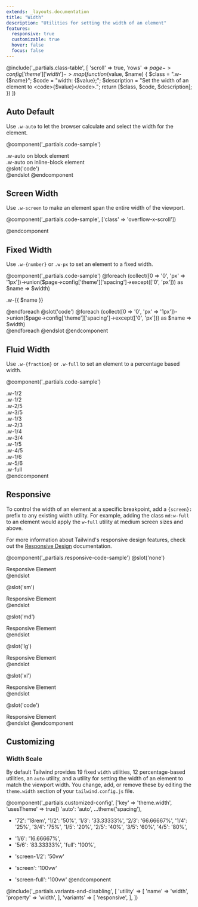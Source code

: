 ```yaml
---
extends: _layouts.documentation
title: "Width"
description: "Utilities for setting the width of an element"
features:
  responsive: true
  customizable: true
  hover: false
  focus: false
---
```


@include('_partials.class-table', [
  'scroll' => true,
  'rows' => $page->config['theme']['width']->map(function ($value, $name) {
    $class = ".w-{$name}";
    $code = "width: {$value};";
    $description = "Set the width of an element to <code>{$value}</code>.";
    return [$class, $code, $description];
  })
])

## Auto <span class="ml-2 font-semibold text-gray-600 text-sm uppercase tracking-wide">Default</span>

Use `.w-auto` to let the browser calculate and select the width for the element.

@component('_partials.code-sample')
<div class="w-auto bg-gray-400 mb-4 px-2">.w-auto on block element</div>
<div class="w-auto inline-block bg-gray-400 px-2">.w-auto on inline-block element</div>
@slot('code')
<div class="w-auto ..."></div>
<div class="w-auto inline-block ..."></div>
@endslot
@endcomponent

## Screen Width

Use `.w-screen` to make an element span the entire width of the viewport.

@component('_partials.code-sample', ['class' => 'overflow-x-scroll'])
<div class="w-screen bg-gray-400 h-4"></div>
@endcomponent

## Fixed Width

Use `.w-{number}` or `.w-px` to set an element to a fixed width.

@component('_partials.code-sample')
@foreach (collect([0 => '0', 'px' => '1px'])->union($page->config['theme']['spacing']->except(['0', 'px'])) as $name => $width)
<div class="flex items-center mb-1">
  <p class="text-sm text-gray-600 w-12 mr-2">.w-{{ $name }}</p>
  <div class="h-4 bg-gray-400 w-{{ $name }}"></div>
</div>
@endforeach
@slot('code')
@foreach (collect([0 => '0', 'px' => '1px'])->union($page->config['theme']['spacing']->except(['0', 'px'])) as $name => $width)
<div class="w-{{ $name }} ..."></div>
@endforeach
@endslot
@endcomponent

## Fluid Width

Use `.w-{fraction}` or `.w-full` to set an element to a percentage based width.

@component('_partials.code-sample')
<div class="bg-gray-200 p-4">
  <div class="flex mb-4">
    <div class="w-1/2 p-2 bg-gray-400 text-center">.w-1/2</div>
    <div class="w-1/2 p-2 bg-gray-500 text-center">.w-1/2</div>
  </div>
  <div class="flex mb-4">
    <div class="w-2/5 p-2 bg-gray-400 text-center">.w-2/5</div>
    <div class="w-3/5 p-2 bg-gray-500 text-center">.w-3/5</div>
  </div>
  <div class="flex mb-4">
    <div class="w-1/3 p-2 bg-gray-400 text-center">.w-1/3</div>
    <div class="w-2/3 p-2 bg-gray-500 text-center">.w-2/3</div>
  </div>
  <div class="flex mb-4">
    <div class="w-1/4 p-2 bg-gray-400 text-center">.w-1/4</div>
    <div class="w-3/4 p-2 bg-gray-500 text-center">.w-3/4</div>
  </div>
  <div class="flex mb-4">
    <div class="w-1/5 p-2 bg-gray-400 text-center">.w-1/5</div>
    <div class="w-4/5 p-2 bg-gray-500 text-center">.w-4/5</div>
  </div>
  <div class="flex mb-4">
    <div class="w-1/6 p-2 bg-gray-400 text-center">.w-1/6</div>
    <div class="w-5/6 p-2 bg-gray-500 text-center">.w-5/6</div>
  </div>
  <div class="w-full p-2 bg-gray-400 text-center">.w-full</div>
</div>
@endcomponent

## Responsive

To control the width of an element at a specific breakpoint, add a `{screen}:` prefix to any existing width utility. For example, adding the class `md:w-full` to an element would apply the `w-full` utility at medium screen sizes and above.

For more information about Tailwind's responsive design features, check out the [Responsive Design](/docs/responsive-design) documentation.

@component('_partials.responsive-code-sample')
@slot('none')
<div class="bg-gray-400 p-4 text-center">
  <div class="inline-block bg-gray-800 text-white p-2 truncate w-1/2">Responsive Element</div>
</div>
@endslot

@slot('sm')
<div class="bg-gray-400 p-4 text-center">
  <div class="inline-block bg-gray-800 text-white p-2 truncate w-auto">Responsive Element</div>
</div>
@endslot

@slot('md')
<div class="bg-gray-400 p-4 text-center">
  <div class="inline-block bg-gray-800 text-white p-2 truncate w-full">Responsive Element</div>
</div>
@endslot

@slot('lg')
<div class="bg-gray-400 p-4 text-center">
  <div class="inline-block bg-gray-800 text-white p-2 truncate w-32">Responsive Element</div>
</div>
@endslot

@slot('xl')
<div class="bg-gray-400 p-4 text-center">
  <div class="inline-block bg-gray-800 text-white p-2 truncate w-3/4">Responsive Element</div>
</div>
@endslot

@slot('code')
<div class="bg-gray-400 p-4 text-center">
  <div class="none:w-1/2 sm:w-auto md:w-full lg:w-32 xl:w-3/4 ...">
    Responsive Element
  </div>
</div>
@endslot
@endcomponent

## Customizing

### Width Scale

By default Tailwind provides 19 fixed `width` utilities, 12 percentage-based utilities, an `auto` utility, and a utility for setting the width of an element to match the viewport width. You change, add, or remove these by editing the `theme.width` section of your `tailwind.config.js` file.

@component('_partials.customized-config', ['key' => 'theme.width', 'usesTheme' => true])
  'auto': 'auto',
  ...theme('spacing'),
+ '72': '18rem',
  '1/2': '50%',
  '1/3': '33.33333%',
  '2/3': '66.66667%',
  '1/4': '25%',
  '3/4': '75%',
  '1/5': '20%',
  '2/5': '40%',
  '3/5': '60%',
  '4/5': '80%',
- '1/6': '16.66667%',
- '5/6': '83.33333%',
  'full': '100%',
+ 'screen-1/2': '50vw'
- 'screen': '100vw'
+ 'screen-full': '100vw'
@endcomponent

@include('_partials.variants-and-disabling', [
    'utility' => [
        'name' => 'width',
        'property' => 'width',
    ],
    'variants' => [
        'responsive',
    ],
])
